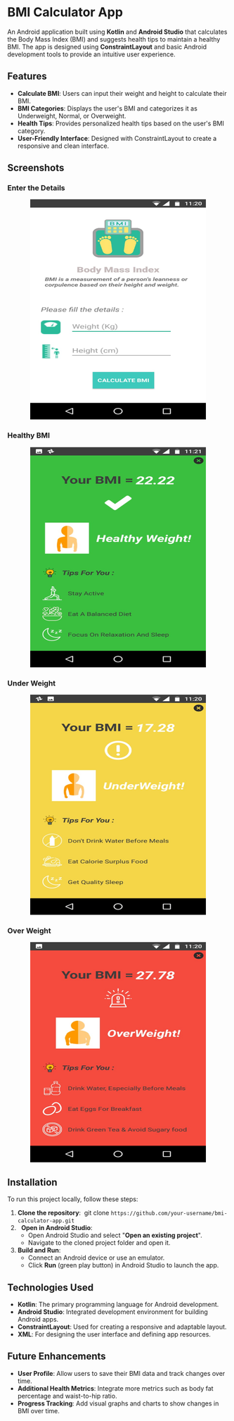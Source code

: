 # BMI Calculator App
An Android application built using **Kotlin** and **Android Studio** that calculates the Body Mass Index (BMI) and suggests health tips to maintain a healthy BMI. The app is designed using **ConstraintLayout** and basic Android development tools to provide an intuitive user experience.

## Features
* **Calculate BMI**: Users can input their weight and height to calculate their BMI.
* **BMI Categories**: Displays the user's BMI and categorizes it as Underweight, Normal, or Overweight.
* **Health Tips**: Provides personalized health tips based on the user's BMI category.
* **User-Friendly Interface**: Designed with ConstraintLayout to create a responsive and clean interface.

## Screenshots
### Enter the Details
<p align="center">
  <img src="PHOTO-2020-06-27-23-22-15_3.jpg" width="400" height="500"/>
</p>

### Healthy BMI
<p align="center">
  <img src="PHOTO-2020-06-27-23-22-14.jpg" width="400" height="500"/>
</p>

### Under Weight
<p align="center">
  <img src="PHOTO-2020-06-27-23-22-15.jpg" width="400" height="500"/>
</p>

### Over Weight
<p align="center">
  <img src="PHOTO-2020-06-27-23-22-15_2.jpg" width="400" height="500"/>
</p>

## Installation
To run this project locally, follow these steps:
1. **Clone the repository**:  git clone `https://github.com/your-username/bmi-calculator-app.git`
2.   **Open in Android Studio**:
    * Open Android Studio and select "**Open an existing project**".
    * Navigate to the cloned project folder and open it.
3. **Build and Run**:
    * Connect an Android device or use an emulator.
    * Click **Run** (green play button) in Android Studio to launch the app.

## Technologies Used
* **Kotlin**: The primary programming language for Android development.
* **Android Studio**: Integrated development environment for building Android apps.
* **ConstraintLayout**: Used for creating a responsive and adaptable layout.
* **XML**: For designing the user interface and defining app resources.

## Future Enhancements
* **User Profile**: Allow users to save their BMI data and track changes over time.
* **Additional Health Metrics**: Integrate more metrics such as body fat percentage and waist-to-hip ratio.
* **Progress Tracking**: Add visual graphs and charts to show changes in BMI over time.



